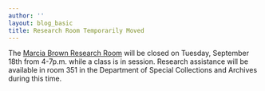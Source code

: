 ```yaml
---
author: ''
layout: blog_basic
title: Research Room Temporarily Moved
---
```

<div class="entry-body">
<p>The <a href="{{ site.url }}/research_room">Marcia Brown Research Room</a> will be closed on Tuesday, September 18th from 4-7p.m. while a class is in session. Research assistance will be available in room 351 in the Department of Special Collections and Archives during this time.</p>
</div>